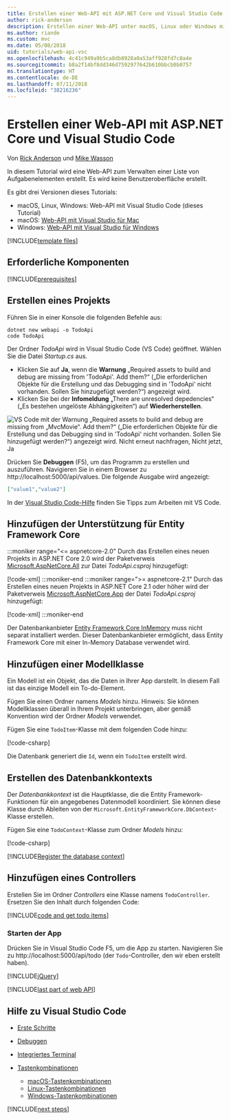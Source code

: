 ```yaml
---
title: Erstellen einer Web-API mit ASP.NET Core und Visual Studio Code
author: rick-anderson
description: Erstellen einer Web-API unter macOS, Linux oder Windows mit ASP.NET Core MVC und Visual Studio Code
ms.author: riande
ms.custom: mvc
ms.date: 05/08/2018
uid: tutorials/web-api-vsc
ms.openlocfilehash: 4c41c949a9b5ca8db8928a0a53aff928fd7c8a4e
ms.sourcegitcommit: b8a2f14bf8dd346d7592977642b610bbcb0b0757
ms.translationtype: HT
ms.contentlocale: de-DE
ms.lasthandoff: 07/11/2018
ms.locfileid: "38216236"
---
```

# <a name="create-a-web-api-with-aspnet-core-and-visual-studio-code"></a>Erstellen einer Web-API mit ASP.NET Core und Visual Studio Code

Von [Rick Anderson](https://twitter.com/RickAndMSFT) und [Mike Wasson](https://github.com/mikewasson)

In diesem Tutorial wird eine Web-API zum Verwalten einer Liste von Aufgabenelementen erstellt. Es wird keine Benutzeroberfläche erstellt.

Es gibt drei Versionen dieses Tutorials:

* macOS, Linux, Windows: Web-API mit Visual Studio Code (dieses Tutorial)
* macOS: [Web-API mit Visual Studio für Mac](xref:tutorials/first-web-api-mac)
* Windows: [Web-API mit Visual Studio für Windows](xref:tutorials/first-web-api)

<!-- WARNING: The code AND images in this doc are used by uid: tutorials/web-api-vsc, tutorials/first-web-api-mac and tutorials/first-web-api. If you change any code/images in this tutorial, update uid: tutorials/web-api-vsc -->

[!INCLUDE[template files](../includes/webApi/intro.md)]

## <a name="prerequisites"></a>Erforderliche Komponenten

[!INCLUDE[prerequisites](~/includes/net-core-prereqs-vscode.md)]

## <a name="create-the-project"></a>Erstellen eines Projekts

Führen Sie in einer Konsole die folgenden Befehle aus:

```console
dotnet new webapi -o TodoApi
code TodoApi
```

Der Ordner *TodoApi* wird in Visual Studio Code (VS Code) geöffnet. Wählen Sie die Datei *Startup.cs* aus.

* Klicken Sie auf **Ja**, wenn die **Warnung** „Required assets to build and debug are missing from 'TodoApi'. Add them?“ („Die erforderlichen Objekte für die Erstellung und das Debugging sind in 'TodoApi' nicht vorhanden. Sollen Sie hinzugefügt werden?“) angezeigt wird.
* Klicken Sie bei der **Infomeldung** „There are unresolved depedencies“ („Es bestehen ungelöste Abhängigkeiten“) auf **Wiederherstellen**.

<!-- uid: tutorials/first-mvc-app-xplat/start-mvc uses the pic below. If you change it, make sure it's consistent -->

![VS Code mit der Warnung „Required assets to build and debug are missing from „MvcMovie“. Add them?“ („Die erforderlichen Objekte für die Erstellung und das Debugging sind in 'TodoApi' nicht vorhanden. Sollen Sie hinzugefügt werden?“) angezeigt wird. Nicht erneut nachfragen, Nicht jetzt, Ja](web-api-vsc/_static/vsc_restore.png)

Drücken Sie **Debuggen** (F5), um das Programm zu erstellen und auszuführen. Navigieren Sie in einem Browser zu http://localhost:5000/api/values. Die folgende Ausgabe wird angezeigt:

```json
["value1","value2"]
```

In der [Visual Studio Code-Hilfe](#visual-studio-code-help) finden Sie Tipps zum Arbeiten mit VS Code.

## <a name="add-support-for-entity-framework-core"></a>Hinzufügen der Unterstützung für Entity Framework Core

:::moniker range="<= aspnetcore-2.0"
Durch das Erstellen eines neuen Projekts in ASP.NET Core 2.0 wird der Paketverweis [Microsoft.AspNetCore.All](https://www.nuget.org/packages/Microsoft.AspNetCore.All) zur Datei *TodoApi.csproj* hinzugefügt:

[!code-xml[](first-web-api/samples/2.0/TodoApi/TodoApi.csproj?name=snippet_Metapackage&highlight=2)]
:::moniker-end
:::moniker range=">= aspnetcore-2.1"
Durch das Erstellen eines neuen Projekts in ASP.NET Core 2.1 oder höher wird der Paketverweis [Microsoft.AspNetCore.App](https://www.nuget.org/packages/Microsoft.AspNetCore.App) der Datei *TodoApi.csproj* hinzugefügt:

[!code-xml[](first-web-api/samples/2.1/TodoApi/TodoApi.csproj?name=snippet_Metapackage&highlight=2)]
:::moniker-end

Der Datenbankanbieter [Entity Framework Core InMemory](/ef/core/providers/in-memory/) muss nicht separat installiert werden. Dieser Datenbankanbieter ermöglicht, dass Entity Framework Core mit einer In-Memory Database verwendet wird.

## <a name="add-a-model-class"></a>Hinzufügen einer Modellklasse

Ein Modell ist ein Objekt, das die Daten in Ihrer App darstellt. In diesem Fall ist das einzige Modell ein To-do-Element.

Fügen Sie einen Ordner namens *Models* hinzu. Hinweis: Sie können Modellklassen überall in Ihrem Projekt unterbringen, aber gemäß Konvention wird der Ordner *Models* verwendet.

Fügen Sie eine `TodoItem`-Klasse mit dem folgenden Code hinzu:

[!code-csharp[](first-web-api/samples/2.0/TodoApi/Models/TodoItem.cs)]

Die Datenbank generiert die `Id`, wenn ein `TodoItem` erstellt wird.

## <a name="create-the-database-context"></a>Erstellen des Datenbankkontexts

Der *Datenbankkontext* ist die Hauptklasse, die die Entity Framework-Funktionen für ein angegebenes Datenmodell koordiniert. Sie können diese Klasse durch Ableiten von der `Microsoft.EntityFrameworkCore.DbContext`-Klasse erstellen.

Fügen Sie eine `TodoContext`-Klasse zum Ordner *Models* hinzu:

[!code-csharp[](first-web-api/samples/2.0/TodoApi/Models/TodoContext.cs)]

[!INCLUDE[Register the database context](../includes/webApi/register_dbContext.md)]

## <a name="add-a-controller"></a>Hinzufügen eines Controllers

Erstellen Sie im Ordner *Controllers* eine Klasse namens `TodoController`. Ersetzen Sie den Inhalt durch folgenden Code:

[!INCLUDE[code and get todo items](../includes/webApi/getTodoItems.md)]

### <a name="launch-the-app"></a>Starten der App

Drücken Sie in Visual Studio Code F5, um die App zu starten. Navigieren Sie zu http://localhost:5000/api/todo (der `Todo`-Controller, den wir eben erstellt haben).

[!INCLUDE[jQuery](../includes/webApi/add-jquery.md)]

[!INCLUDE[last part of web API](../includes/webApi/end.md)]

## <a name="visual-studio-code-help"></a>Hilfe zu Visual Studio Code

* [Erste Schritte](https://code.visualstudio.com/docs)
* [Debuggen](https://code.visualstudio.com/docs/editor/debugging)
* [Integriertes Terminal](https://code.visualstudio.com/docs/editor/integrated-terminal)
* [Tastenkombinationen](https://code.visualstudio.com/docs/getstarted/keybindings#_keyboard-shortcuts-reference)

  * [macOS-Tastenkombinationen](https://code.visualstudio.com/shortcuts/keyboard-shortcuts-macos.pdf)
  * [Linux-Tastenkombinationen](https://code.visualstudio.com/shortcuts/keyboard-shortcuts-linux.pdf)
  * [Windows-Tastenkombinationen](https://code.visualstudio.com/shortcuts/keyboard-shortcuts-windows.pdf)

[!INCLUDE[next steps](../includes/webApi/next.md)]
